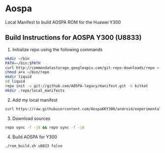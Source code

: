 Aospa
================

Local Manifest to build AOSPA ROM for the Huawei Y300

Build Instructions for AOSPA Y300 (U8833)
-----------------------------------------------------------------------------

1. Initialize repo using the following commands

```bash
mkdir ~/bin
PATH=~/bin:$PATH
curl http://commondatastorage.googleapis.com/git-repo-downloads/repo > ~/bin/repo
chmod a+x ~/bin/repo
mkdir liquid
cd liquid
repo init -u git://github.com/AOSPA-legacy/manifest.git -b kitkat
mkdir .repo/local_manifests
```

2. Add my local manifest

```bash
curl https://raw.githubusercontent.com/AospaKKY300/android/experimental/u8833.xml > .repo/local_manifests/roomservice.xml
```

3. Download sources
```bash
repo sync -f -j8 && repo sync -f -j8
```

4. Build AOSPA for Y300

```bash
./rom_build.sh u8833 false
```
